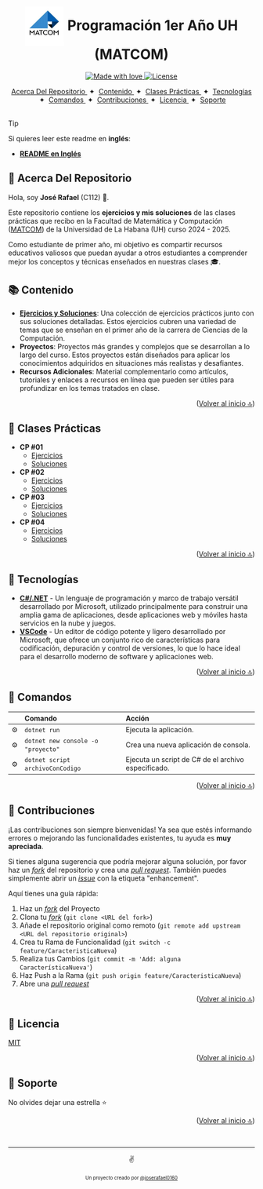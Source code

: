 <a id="top"></a>

<h1 align="center"><img src="./GH/matcom.jpeg" width="80" align="center"> Programación 1er Año UH (MATCOM)</h1>


<p align="center">
  <a href="#">
    <img src="https://img.shields.io/badge/made%20with-love-E760A4.svg" alt="Made with love">
  </a>
  <a href="https://opensource.org/licenses/MIT" target="_blank">
    <img src="https://img.shields.io/badge/license-MIT-green.svg" alt="License">
  </a>
</p>

<div align="center">
    <a href="#-acerca-del-repositorio" target="_blank">
        Acerca Del Repositorio
    </a>
    <span>&nbsp;✦&nbsp;</span>
    <a href="#-contenido" target="_blank">
        Contenido
    </a>
    <span>&nbsp;✦&nbsp;</span>
    <a href="#-clases-prácticas" target="_blank">
        Clases Prácticas
    </a>
    <span>&nbsp;✦&nbsp;</span>
    <a href="#-tecnologías" target="_blank">
        Tecnologías
    </a>
    <span>&nbsp;✦&nbsp;</span>
    <a href="#-comandos" target="_blank">
        Comandos
    </a>
    <span>&nbsp;✦&nbsp;</span>
    <a href="#-contribuciones" target="_blank">
        Contribuciones
    </a>
    <span>&nbsp;✦&nbsp;</span>
    <a href="#-licencia" target="_blank">
        Licencia
    </a>
    <span>&nbsp;✦&nbsp;</span>
    <a href="#-Soporte" target="_blank">
        Soporte
    </a>
</div>
<br>

> [!TIP]
> Si quieres leer este readme en **inglés**:
> - [**README en Inglés**](https://github.com/joserafael0160/MATCOM-Programacion-1/blob/main/README.en.md)


## 📜 Acerca Del Repositorio 
Hola, soy **José Rafael** (C112) 👋.

Este repositorio contiene los **ejercicios y mis soluciones** de las clases prácticas que recibo en la Facultad de Matemática y Computación ([MATCOM](https://github.com/matcom)) de la Universidad de La Habana (UH) curso 2024 - 2025. 

Como estudiante de primer año, mi objetivo es compartir recursos educativos valiosos que puedan ayudar a otros estudiantes a comprender mejor los conceptos y técnicas enseñados en nuestras clases 🎓.

## 📚 Contenido
- [**Ejercicios y Soluciones**](#-clases-prácticas): Una colección de ejercicios prácticos junto con sus soluciones detalladas. Estos ejercicios cubren una variedad de temas que se enseñan en el primer año de la carrera de Ciencias de la Computación.
- **Proyectos**: Proyectos más grandes y complejos que se desarrollan a lo largo del curso. Estos proyectos están diseñados para aplicar los conocimientos adquiridos en situaciones más realistas y desafiantes.
- **Recursos Adicionales**: Material complementario como artículos, tutoriales y enlaces a recursos en línea que pueden ser útiles para profundizar en los temas tratados en clase.


<p align="right">(<a href="#top">Volver al inicio 🔝</a>)</p>

## 🧩 Clases Prácticas 
- **CP #01**
  - [Ejercicios](https://github.com/joserafael0160/MATCOM-Programacion-1/blob/main/Clases%20Pr%C3%A1cticas/CP%20%2301/cp1.pdf)
  - [Soluciones](https://github.com/joserafael0160/MATCOM-Programacion-1/blob/main/Clases%20Pr%C3%A1cticas/CP%20%2301/Soluciones/cp1_respuestas.pdf)
- **CP #02**
  - [Ejercicios](https://github.com/joserafael0160/MATCOM-Programacion-1/blob/main/Clases%20Pr%C3%A1cticas/CP%20%2302/cp2%20-%20Hello%20World.pdf)
  - [Soluciones](https://github.com/joserafael0160/MATCOM-Programacion-1/blob/main/Clases%20Pr%C3%A1cticas/CP%20%2302/Soluciones/)
- **CP #03**
  - [Ejercicios](https://github.com/joserafael0160/MATCOM-Programacion-1/blob/main/Clases%20Pr%C3%A1cticas/CP%20%2303/Cp3%20-%20Condicionales.pdf)
  - [Soluciones](https://github.com/joserafael0160/MATCOM-Programacion-1/tree/main/Clases%20Pr%C3%A1cticas/CP%20%2303/Soluciones)
- **CP #04**
  - [Ejercicios](https://github.com/joserafael0160/MATCOM-Programacion-1/blob/main/Clases%20Pr%C3%A1cticas/CP%20%2304/Cp%204%20-%20Ciclos.pdf)
  - [Soluciones](https://github.com/joserafael0160/MATCOM-Programacion-1/tree/main/Clases%20Pr%C3%A1cticas/CP%20%2304/Soluciones)
    
<p align="right">(<a href="#top">Volver al inicio 🔝</a>)</p>

## 🧰 Tecnologías
- [**C#/.NET**](https://learn.microsoft.com/es-es/dotnet/csharp/) - Un lenguaje de programación y marco de trabajo versátil desarrollado por Microsoft, utilizado principalmente para construir una amplia gama de aplicaciones, desde aplicaciones web y móviles hasta servicios en la nube y juegos.
- [**VSCode**](https://code.visualstudio.com/) - Un editor de código potente y ligero desarrollado por Microsoft, que ofrece un conjunto rico de características para codificación, depuración y control de versiones, lo que lo hace ideal para el desarrollo moderno de software y aplicaciones web.


<p align="right">(<a href="#top">Volver al inicio 🔝</a>)</p>



## 🧞 Comandos
|      | Comando   | Acción                                         |
| :--- | :-------- | :-------------------------------------------- |
| ⚙️    | `dotnet run`     | Ejecuta la aplicación.           |
| ⚙️    | `dotnet new console -o "proyecto"`   | Crea una nueva aplicación de consola.    |
| ⚙️    | `dotnet script archivoConCodigo`    | Ejecuta un script de C# de el archivo especificado. |

<p align="right">(<a href="#top">Volver al inicio 🔝</a>)</p>


## 🤝 Contribuciones

¡Las contribuciones son siempre bienvenidas! Ya sea que estés informando errores o mejorando las funcionalidades existentes, tu ayuda es **muy apreciada**.

Si tienes alguna sugerencia que podría mejorar alguna solución, por favor haz un [_fork_](https://github.com/joserafael0160/MATCOM-Programacion-1/fork) del repositorio y crea una [_pull request_](https://github.com/joserafael0160/MATCOM-Programacion-1/pulls). También puedes simplemente abrir un [_issue_](https://github.com/joserafael0160/MATCOM-Programacion-1/issues) con la etiqueta "enhancement".

Aquí tienes una guía rápida:

1. Haz un [_fork_](https://github.com/joserafael0160/MATCOM-Programacion-1/fork) del Proyecto
2. Clona tu [_fork_](https://github.com/joserafael0160/MATCOM-Programacion-1/fork) (`git clone <URL del fork>`)
3. Añade el repositorio original como remoto (`git remote add upstream <URL del repositorio original>`)
4. Crea tu Rama de Funcionalidad (`git switch -c feature/CaracteristicaNueva`)
5. Realiza tus Cambios (`git commit -m 'Add: alguna CaracterísticaNueva'`)
6. Haz Push a la Rama (`git push origin feature/CaracteristicaNueva`)
7. Abre una [_pull request_](https://github.com/joserafael0160/MATCOM-Programacion-1/pulls)

<p align="right">(<a href="#top">Volver al inicio 🔝</a>)</p>

## 🔑 Licencia
[MIT](https://github.com/joserafael0160/MATCOM-Programacion-1/blob/main/LICENSE)

<p align="right">(<a href="#top">Volver al inicio 🔝</a>)</p>

## 🙏 Soporte
No olvides dejar una estrella ⭐️

<p align="right">(<a href="#top">Volver al inicio 🔝</a>)</p>

<br>
<hr>
<p align="center">✌️</p>
<p align="center">
<sub><sup>Un proyecto creado por <a href="https://github.com/joserafael0160">@joserafael0160</a></sup></sub>
